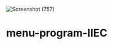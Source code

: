 ![Screenshot (757)](https://user-images.githubusercontent.com/70817963/130812051-924e6ccd-aecf-4644-be7c-458361086580.png)
# menu-program-IIEC
